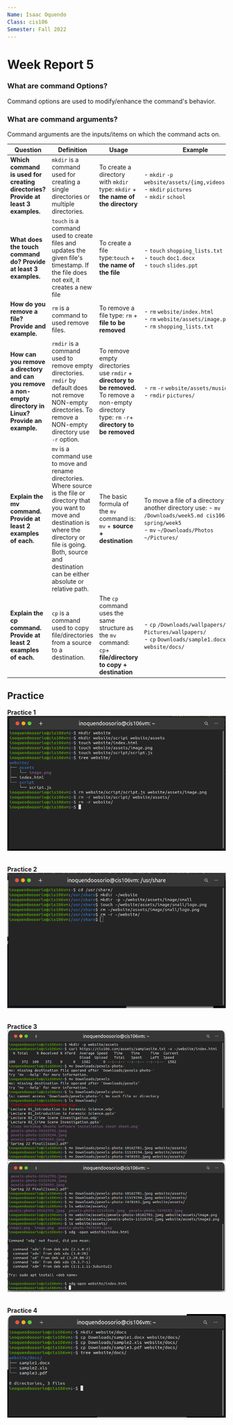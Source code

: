 ```yaml
---
Name: Isaac Oquendo
Class: cis106
Semester: Fall 2022
---
```


# Week Report 5

### What are command Options?
Command options are used to modify/enhance the command's behavior.

### What are command arguments?
Command arguments are the inputs/items on which the command acts on.



| Question | Definition | Usage | Example |
| ----- | ----- | ----- | ----- |
| **Which command is used for creating directories? Provide at least 3 examples.** |`mkdir` is a command used for creating a single directories or multiple directories.| To create a directory with `mkdir` type: `mkdir` + **the name of the directory** | - `mkdir` `-p` `website/assets/{img,videos,music}` <br> - `mkdir` `pictures` <br>- `mkdir` `school` |
| **What does the touch command do? Provide at least 3 examples.** | `touch` is a command used to create files and updates the given file's timestamp. If the file does not exit, it creates a new file | To create a file type:`touch` + **the name of the file** | - `touch` `shopping_lists.txt ` <br> - `touch` `doc1.docx` <br> - `touch` `slides.ppt` |
| **How do you remove a file? Provide and example.** | `rm` is a command to used remove files. | To remove a file type: `rm` + **file to be removed** | - `rm` `website/index.html` <br> - `rm`  `website/assets/image.png` <br> - `rm` `shopping_lists.txt`|
| **How can you remove a directory and can you remove a non-empty directory in Linux? Provide an example.** |`rmdir` is a command used to remove empty directories. `rmdir` by default does not remove NON-empty directories. To remove a NON-empty directory use `-r` option. | To remove empty directories use `rmdir` + **directory to be removed.** To remove a non-empty directory type: `rm` `-r`+ **directory to be removed**  |- `rm` `-r` `website/assets/music/` <br> - `rmdir` `pictures/`  |
| **Explain the mv command. Provide at least 2 examples of each.** |`mv` is a command use to move and rename directories. Where source is the file or directory that you want to move and destination is where the directory or file is going. Both, source and destination can be either absolute or relative path. | The basic formula of the `mv` command is: `mv` + **source + destination** | To move a file of a directory to another directory use: - `mv` `/Downloads/week5.md cis106-spring/week5` <br> - `mv` `~/Downloads/Photos ~/Pictures/` |
| **Explain the cp command. Provide at least 2 examples of each.** |`cp` is a command used to copy file/directories from a source to a destination. | The `cp` command uses the same structure as the `mv` command: `cp`+ **file/directory to copy + destination** | - `cp` `/Downloads/wallpapers/ Pictures/wallpapers/` <br> - `cp` `Downloads/sample1.docx` `website/docs/` |



## Practice 

**Practice 1**
 ![p1.1](p1.1.png)<br><br>

**Practice 2**
  ![p2.1](p2.1.png)<br><br>
  
**Practice 3**
  ![p3.1](p3.1.png)<br>
  ![p3.2](p3.2.png)<br><br>
  
**Practice 4**
  ![p4.1](p4.1.png)
  